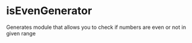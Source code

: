 # isEvenGenerator
 Generates module that allows you to check if numbers are even or not in given range
